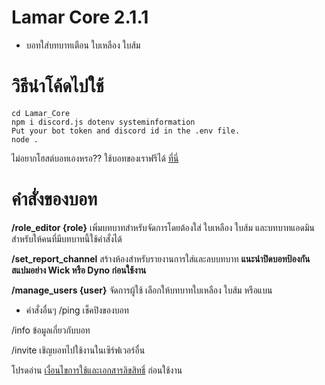 # Lamar Core 2.1.1
- บอทใส่บทบาทเตือน ใบเหลือง ใบส้ม

# วิธีนำโค้ดไปใช้
```git clone https://github.com/jirapongSrijanyoo/Lamar_Core.git
cd Lamar_Core
npm i discord.js dotenv systeminformation
Put your bot token and discord id in the .env file.
node .
```
ไม่อยากโฮสต์บอทเองหรอ?? ใช้บอทของเราฟรีได้ [ที่นี่](https://discord.com/oauth2/authorize?client_id=1270718428201877504)

# คำสั่งของบอท
**/role_editor {role}** 
เพิ่มบทบาทสำหรับจัดการโดยต้องใส่ ใบเหลือง ใบส้ม และบทบาทแอดมินสำหรับให้คนที่มีบทบาทนี้ใช้คำสั่งได้

**/set_report_channel** 
สร้างห้องสำหรับรายงานการใส่และลบบทบาท **แนะนำปิดบอทป้องกันสแปมอย่าง Wick หรือ Dyno ก่อนใช้งาน**

**/manage_users {user}** 
จัดการผู้ใช้ เลือกให้บทบาทใบเหลือง ใบส้ม หรือแบน

- คำสั่งอื่นๆ 
/ping
เช็คปิงของบอท 

/info
ข้อมูลเกี่ยวกับบอท

/invite
เชิญบอทไปใช้งานในเซิร์ฟเวอร์อื่น

โปรดอ่าน [เงื่อนไขการใช้และเอกสารลิขสิทธิ์](https://github.com/jirapongSrijanyoo/Lamar_Core?tab=License-1-ov-file) ก่อนใช้งาน
